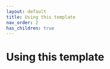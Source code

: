 ```yaml
---
layout: default
title: Using this template
nav_order: 2
has_children: true
---
```


# Using this template